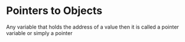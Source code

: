# Pointers to Objects

Any variable that holds the address of a value then it is called a pointer variable or simply a pointer
